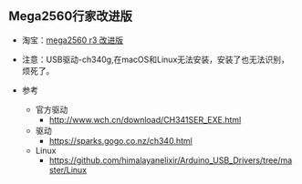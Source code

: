 ## Mega2560行家改进版

- 淘宝：[mega2560 r3 改进版](https://s.taobao.com/search?q=mega2560+r3+%E6%94%B9%E8%BF%9B%E7%89%88)

- 注意：USB驱动-ch340g,在macOS和Linux无法安装，安装了也无法识别，烦死了。
- 参考
    - 官方驱动
        - http://www.wch.cn/download/CH341SER_EXE.html
    - 驱动
        - https://sparks.gogo.co.nz/ch340.html
    - Linux
        - https://github.com/himalayanelixir/Arduino_USB_Drivers/tree/master/Linux
